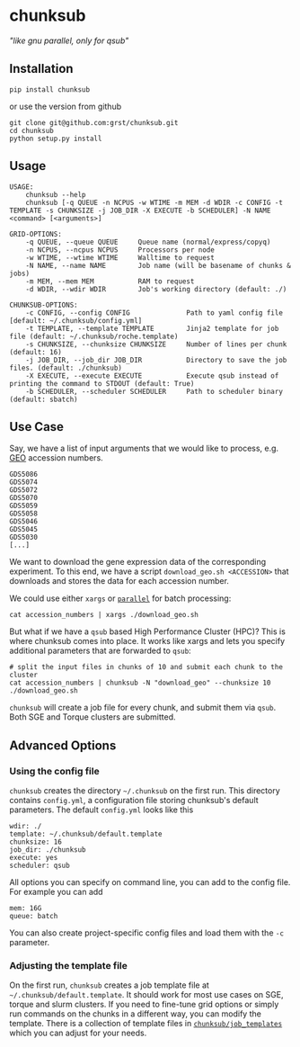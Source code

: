 # chunksub 
*"like gnu parallel, only for qsub"*

## Installation
```
pip install chunksub
```
or use the version from github
```
git clone git@github.com:grst/chunksub.git
cd chunksub
python setup.py install
```

## Usage
```
USAGE:
    chunksub --help
    chunksub [-q QUEUE -n NCPUS -w WTIME -m MEM -d WDIR -c CONFIG -t TEMPLATE -s CHUNKSIZE -j JOB_DIR -X EXECUTE -b SCHEDULER] -N NAME <command> [<arguments>]
 
GRID-OPTIONS:
    -q QUEUE, --queue QUEUE     Queue name (normal/express/copyq)
    -n NCPUS, --ncpus NCPUS     Processors per node
    -w WTIME, --wtime WTIME     Walltime to request 
    -N NAME, --name NAME        Job name (will be basename of chunks & jobs)
    -m MEM, --mem MEM           RAM to request
    -d WDIR, --wdir WDIR        Job's working directory (default: ./)
 
CHUNKSUB-OPTIONS:
    -c CONFIG, --config CONFIG              Path to yaml config file [default: ~/.chunksub/config.yml]
    -t TEMPLATE, --template TEMPLATE        Jinja2 template for job file (default: ~/.chunksub/roche.template)
    -s CHUNKSIZE, --chunksize CHUNKSIZE     Number of lines per chunk (default: 16) 
    -j JOB_DIR, --job_dir JOB_DIR           Directory to save the job files. (default: ./chunksub)
    -X EXECUTE, --execute EXECUTE           Execute qsub instead of printing the command to STDOUT (default: True) 
    -b SCHEDULER, --scheduler SCHEDULER     Path to scheduler binary (default: sbatch)
```

## Use Case 
Say, we have a list of input arguments that we would like to process,
e.g. [GEO](https://www.ncbi.nlm.nih.gov/geo/) accession numbers.

```
GDS5086
GDS5074
GDS5072
GDS5070
GDS5059
GDS5058
GDS5046
GDS5045
GDS5030
[...]
```

We want to download the gene expression data of the corresponding experiment.
To this end, we have a script `download_geo.sh <ACCESSION>` that downloads and
stores the data for each accession number.

We could use either `xargs` or [`parallel`](https://www.gnu.org/software/parallel/)
for batch processing:

```
cat accession_numbers | xargs ./download_geo.sh
```

But what if we have a `qsub` based High Performance Cluster (HPC)?
This is where chunksub comes into place. It works like xargs and lets
you specify additional parameters that are forwarded to `qsub`:

```
# split the input files in chunks of 10 and submit each chunk to the cluster
cat accession_numbers | chunksub -N "download_geo" --chunksize 10 ./download_geo.sh
```

`chunksub` will create a job file for every chunk, and submit them via `qsub`. Both SGE and Torque clusters are submitted. 

## Advanced Options
### Using the config file
`chunksub` creates the directory `~/.chunksub` on the first run. This directory contains `config.yml`, a configuration file storing 
chunksub's default parameters. The default `config.yml` looks like this

```
wdir: ./
template: ~/.chunksub/default.template
chunksize: 16
job_dir: ./chunksub
execute: yes
scheduler: qsub
```

All options you can specify on command line, you can add to the config file. For example you can add

```
mem: 16G
queue: batch
```

You can also create project-specific config files and load them with the `-c` parameter. 


### Adjusting the template file
On the first run, `chunksub` creates a job template file at `~/.chunksub/default.template`. It should work for most use cases on SGE, torque and slurm clusters. If you need to fine-tune grid options or simply run commands on the chunks in a different way, you can modify the template. There is a collection of template files in [`chunksub/job_templates`](chunksub/job_templates) which you can adjust for your needs. 
